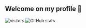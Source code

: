 ## Welcome on my profile 👋

![visitors](https://visitor-badge.laobi.icu/badge?page_id=daniel149afonso.elouan42)
![GitHub stats](https://github-readme-stats.vercel.app/api?username=daniel149afonso&show_icons=true)

<!--
**daniel149afonso/daniel149afonso** is a ✨ _special_ ✨ repository because its `README.md` (this file) appears on your GitHub profile.

Here are some ideas to get you started:

- 🔭 I’m currently working on ...
- 🌱 I’m currently learning ...
- 👯 I’m looking to collaborate on ...
- 🤔 I’m looking for help with ...
- 💬 Ask me about ...
- 📫 How to reach me: ...
- 😄 Pronouns: ...
- ⚡ Fun fact: ...
-->
